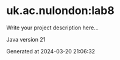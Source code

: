# uk.ac.nulondon:lab8

Write your project description here...

Java version 21

Generated at 2024-03-20 21:06:32
